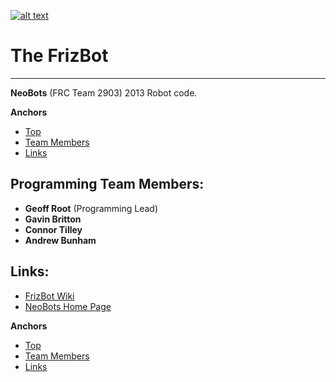 <a href="http://neobots2903.org/" target="_blank">![alt text](http://i48.tinypic.com/jpkakz_th.png "NeoBots Logo")</a>
# <a id="Top"></a>The FrizBot #
***
**NeoBots** (FRC Team 2903) 2013 Robot code.

**Anchors**   
   * [Top](#Top)   
   * [Team Members](#programming-team-members)
   * [Links](#links)

##  **Programming Team Members:**

   * **Geoff Root** (Programming Lead)
   * **Gavin Britton** 
   * **Connor Tilley**
   * **Andrew Bunham**

## **Links:**

   * <a href="https://github.com/neobots2903/FrizBot/wiki" target="_blank">FrizBot Wiki</a>
   * <a href="http://neobots2903.org/" target="_blank">NeoBots Home Page</a>

   
**Anchors**   
  * [Top](#Top)   
  * [Team Members](#programming-team-members)
  * [Links](#links)
